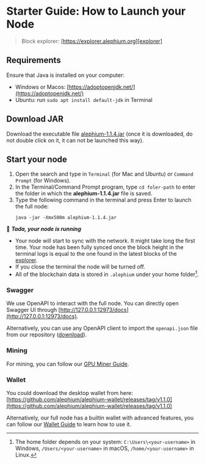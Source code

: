 # Starter Guide: How to Launch your Node

> Block explorer: [https://explorer.alephium.org][explorer]

## Requirements

Ensure that Java is installed on your computer:
- Windows or Macos: [https://adoptopenjdk.net/](https://adoptopenjdk.net/)
- Ubuntu: run `sudo apt install default-jdk` in Terminal

## Download JAR

Download the executable file [alephium-1.1.4.jar](https://github.com/alephium/alephium/releases/download/v1.1.4/alephium-1.1.4.jar) (once it is downloaded, do not double click on it, it can not be launched this way).

## Start your node

1. Open the search and type in `Terminal` (for Mac and Ubuntu) or `Command Prompt` (for Windows).
2. In the Terminal/Command Prompt program, type `cd foler-path` to enter the folder in which the **alephium-1.1.4.jar** file is saved.
3. Type the following command in the terminal and press Enter to launch the full node:
   ```shell
   java -jar -Xmx500m alephium-1.1.4.jar
   ```

🎉 _**Tada, your node is running**_

- Your node will start to sync with the network. It might take long the first time. Your node has been fully synced once the block height in the terminal logs is equal to the one found in the latest blocks of the [explorer].
- If you close the terminal the node will be turned off.
- All of the blockchain data is stored in `.alephium` under your home folder[^1].

### Swagger

We use OpenAPI to interact with the full node. You can directly open Swagger UI through [http://127.0.0.1:12973/docs](http://127.0.0.1:12973/docs).

Alternatively, you can use any OpenAPI client to
import the `openapi.json` file from our repository ([download](https://github.com/alephium/alephium/raw/master/api/src/main/resources/openapi.json)).

### Mining

For mining, you can follow our [GPU Miner Guide](GPU-Miner-Guide.md).

### Wallet

You could download the desktop wallet from here: [https://github.com/alephium/alephium-wallet/releases/tag/v1.1.0](https://github.com/alephium/alephium-wallet/releases/tag/v1.1.0)

Alternatively, our full node has a builtin wallet with advanced features, you can follow our [Wallet Guide](Wallet-Guide.md) to learn how to use it.


[^1]: The home folder depends on your system: `C:\Users\<your-username>` in Windows, `/Users/<your-username>` in macOS, `/home/<your-username>` in Linux.

[explorer]: https://explorer.alephium.org
